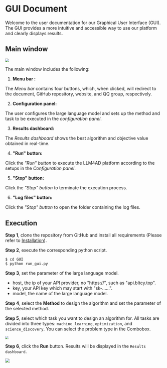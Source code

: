 # GUI Document

Welcome to the user documentation for our Graphical User Interface (GUI). The GUI provides a more intuitive and accessible way to use our platform and clearly displays results. 


## Main window

<img src="./image.png" style="zoom:72%;" />

The main window includes the following:

1. **Menu bar :**

The *Menu bar* contains four buttons, which, when clicked, will redirect to the document, GitHub repository, website, and QQ group, respectively.

2. **Configuration panel:**

The user configures the large language model and sets up the method and task to be executed in the *configuration panel*.

3. **Results dashboard:**

The *Results dashboard* shows the best algorithm and objective value obtained in real-time.

4. **"Run" button:**

Click the *"Run" button* to execute the LLM4AD platform according to the setups in the *Configuration panel*.

5. **"Stop" button:**

Click the *"Stop" button* to terminate the execution process.

6. **"Log files" button:**

Click the *"Stop" button* to open the folder containing the log files.





## Execution

**Step 1**, clone the repository from GitHub and install all requirements (Please refer to [Installation](https://llm4ad-doc.readthedocs.io/en/latest/getting_started/installation.html)).

**Step 2**, execute the corresponding python script.

```
$ cd GUI
$ python run_gui.py
```

**Step 3**, set the parameter of the large language model.

- host, the ip of your API provider, no "https://", such as "api.bltcy.top".
- key, your API key which may start with "sk-......".
- model, the name of the large language model.

**Step 4**, select the **Method** to design the algorithm and set the parameter of the selected method.

**Step 5**, select which task you want to design an algorithm for. All tasks are divided into three types: `machine_learning`, `optimization`, and `science_discovery`. You can select the problem type in the Combobox.

<img src="./Combobox.png" style="zoom:60%;" />

**Step 6**, click the **Run** button. Results will be displayed in the `Results dashboard`.

<img src="./gif.gif" style="zoom:86%;" />
